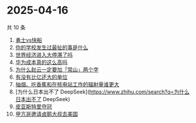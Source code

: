 # 2025-04-16

共 10 条

<!-- BEGIN -->
<!-- 最后更新时间 Wed Apr 16 2025 01:07:46 GMT+0800 (China Standard Time) -->

1. [勇士vs快船](https://www.zhihu.com/search?q=勇士vs快船)
1. [你的学校发生过最扯的事是什么](https://www.zhihu.com/search?q=你的学校发生过最扯的事是什么)
1. [世界经济进入大停滞了吗](https://www.zhihu.com/search?q=世界经济进入大停滞了吗)
1. [华为成本真的这么高吗](https://www.zhihu.com/search?q=华为成本真的这么高吗)
1. [为什么赵云一定要加「常山」两个字](https://www.zhihu.com/search?q=为什么赵云一定要加「常山」两个字)
1. [有没有比亿还大的单位](https://www.zhihu.com/search?q=有没有比亿还大的单位)
1. [抽烟、吃香蕉和在核电站工作的辐射量谁更大](https://www.zhihu.com/search?q=抽烟、吃香蕉和在核电站工作的辐射量谁更大)
1. [为什么日本出不了 DeepSeek](https://www.zhihu.com/search?q=为什么日本出不了
   DeepSeek)
1. [皮亚斯特里夺冠](https://www.zhihu.com/search?q=皮亚斯特里夺冠)
1. [甲亢哥邀请卤鹅大叔去美国](https://www.zhihu.com/search?q=甲亢哥邀请卤鹅大叔去美国)

<!-- END -->
